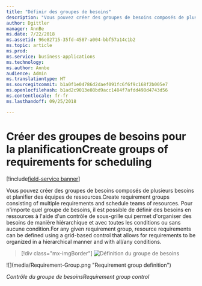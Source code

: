 ```yaml
---
title: "Définir des groupes de besoins"
description: "Vous pouvez créer des groupes de besoins composés de plusieurs besoins et planifier des équipes de ressources."
author: Dgittler
manager: AnnBe
ms.date: 7/22/2018
ms.assetid: 96e82715-35fd-4587-a004-bbf57a14c1b2
ms.topic: article
ms.prod: 
ms.service: business-applications
ms.technology: 
ms.author: Annbe
audience: Admin
ms.translationtype: HT
ms.sourcegitcommit: b1a0f1e04786d2daef091fc6f6f9c168f2b005e7
ms.openlocfilehash: b1ad2c9013e08bd9acc1484f7afdd498d4743d56
ms.contentlocale: fr-fr
ms.lasthandoff: 09/25/2018

---
```





#  <a name="create-groups-of-requirements-for-scheduling"></a><span data-ttu-id="a1e5a-103">Créer des groupes de besoins pour la planification</span><span class="sxs-lookup"><span data-stu-id="a1e5a-103">Create groups of requirements for scheduling</span></span>

[!include[field-service banner](../../../includes/field-service.md)]

<span data-ttu-id="a1e5a-104">Vous pouvez créer des groupes de besoins composés de plusieurs besoins et planifier des équipes de ressources.</span><span class="sxs-lookup"><span data-stu-id="a1e5a-104">Create requirement groups consisting of multiple requirements and schedule teams of resources.</span></span> <span data-ttu-id="a1e5a-105">Pour n'importe quel groupe de besoins, il est possible de définir des besoins en ressources à l'aide d'un contrôle de sous-grille qui permet d'organiser des besoins de manière hiérarchique et avec toutes les conditions ou sans aucune condition.</span><span class="sxs-lookup"><span data-stu-id="a1e5a-105">For any given requirement group, resource requirements can be defined using a grid-based control that allows for requirements to be organized in a hierarchical manner and with all/any conditions.</span></span>

> [!div class="mx-imgBorder"]
> <span data-ttu-id="a1e5a-106">![](media/Requirement-Group.png "Définition du groupe de besoins")
<!-- picture --></span><span class="sxs-lookup"><span data-stu-id="a1e5a-106">![](media/Requirement-Group.png "Requirement group definition")
<!-- picture --></span></span>

<span data-ttu-id="a1e5a-107">*Contrôle du groupe de besoins*</span><span class="sxs-lookup"><span data-stu-id="a1e5a-107">*Requirement group control*</span></span>

